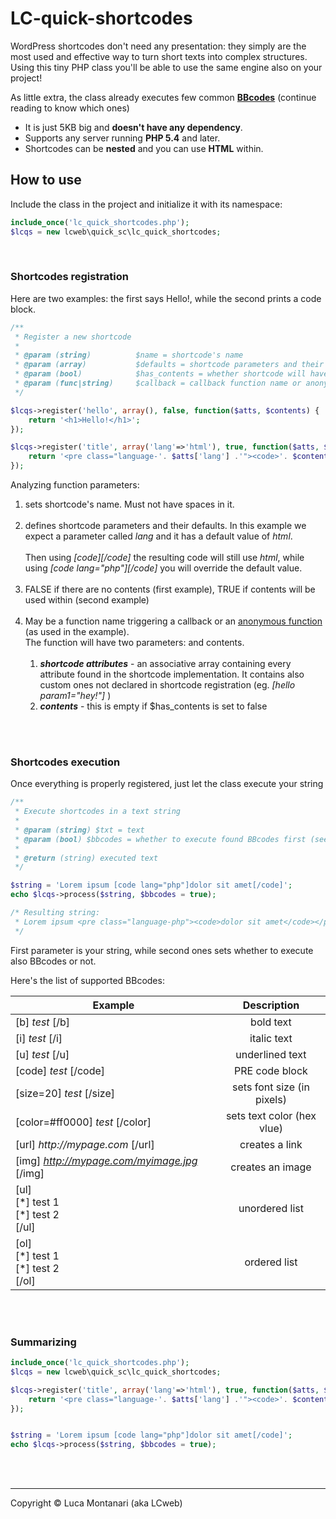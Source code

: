 # LC-quick-shortcodes
WordPress shortcodes don't need any presentation: they simply are the most used and effective way to turn short texts into complex structures.
Using this tiny PHP class you'll be able to use the same engine also on your project!

As little extra, the class already executes few common __[BBcodes](https://en.wikipedia.org/wiki/BBCode)__ (continue reading to know which ones)

* It is just 5KB big and __doesn't have any dependency__.<br/>
* Supports any server running __PHP 5.4__ and later.<br/>
* Shortcodes can be __nested__ and you can use __HTML__ within.


How to use
---

Include the class in the project and initialize it with its namespace:
	
``` php
include_once('lc_quick_shortcodes.php');
$lcqs = new lcweb\quick_sc\lc_quick_shortcodes;
```
<br/>   
   
### Shortcodes registration
Here are two examples: the first says Hello!, while the second prints a code block.

``` php
/**
 * Register a new shortcode  
 * 
 * @param (string) 			$name = shortcode's name
 * @param (array) 			$defaults = shortcode parameters and their defaults
 * @param (bool) 			$has_contents = whether shortcode will have contents or not
 * @param (func|string) 	$callback = callback function name or anonymous function
 */

$lcqs->register('hello', array(), false, function($atts, $contents) {	
	return '<h1>Hello!</h1>';
});

$lcqs->register('title', array('lang'=>'html'), true, function($atts, $contents) {	
	return '<pre class="language-'. $atts['lang'] .'"><code>'. $contents .'</code></pre>';
});
```
	
Analyzing function parameters:

1. sets shortcode's name. Must not have spaces in it.<br/><br/>
2. defines shortcode parameters and their defaults. In this example we expect a parameter called _lang_ and it has a default value of _html_.<br/><br/>Then using _[code][/code]_ the resulting code will still use _html_, while using _[code lang="php"][/code]_ you will override the default value.<br/><br/>
3. FALSE if there are no contents (first example), TRUE if contents will be used within (second example)<br/><br/>
4. May be a function name triggering a callback or an [anonymous function](http://php.net/manual/en/functions.anonymous.php) (as used in the example).<br/>The function will have two parameters: and contents.<br/><br/>
	1. __*shortcode attributes*__ - an associative array containing every attribute found in the shortcode implementation. It contains also custom ones not declared in shortcode registration (eg. _[hello param1="hey!"]_ ) 
	2. __*contents*__ - this is empty if $has_contents is set to false  


<br/><br/>   
   
### Shortcodes execution
Once everything is properly registered, just let the class execute your string

``` php
/**
 * Execute shortcodes in a text string
 *
 * @param (string) $txt = text
 * @param (bool) $bbcodes = whether to execute found BBcodes first (see https://www.bbcode.org/reference.php )
 *
 * @return (string) executed text
 */

$string = 'Lorem ipsum [code lang="php"]dolor sit amet[/code]';
echo $lcqs->process($string, $bbcodes = true);

/* Resulting string:
 * Lorem ipsum <pre class="language-php"><code>dolor sit amet</code></pre>
 */
```

First parameter is your string, while second ones sets whether to execute also BBcodes or not.

Here's the list of supported BBcodes:

| Example       | Description  |
| ------------- |:-------------:|
| [b] _test_ [/b] | bold text |
| [i] _test_ [/i] | italic text |
| [u] _test_ [/u] | underlined text |
| [code] _test_ [/code] | PRE code block |
| [size=20] _test_ [/size] | sets font size (in pixels) |
| [color=#ff0000] _test_ [/color] | sets text color (hex vlue) |
| [url] _http://mypage.com_ [/url] | creates a link |
| [img] _http://mypage.com/myimage.jpg_ [/img] | creates an image |
| [ul]<br/>[\*] test 1 <br/>[\*] test 2 <br/>[/ul] | unordered list |
| [ol]<br/>[\*] test 1 <br/>[\*] test 2 <br/>[/ol] | ordered list |

<br/><br/>


### Summarizing

``` php
include_once('lc_quick_shortcodes.php');
$lcqs = new lcweb\quick_sc\lc_quick_shortcodes;

$lcqs->register('title', array('lang'=>'html'), true, function($atts, $contents) {	
	return '<pre class="language-'. $atts['lang'] .'"><code>'. $contents .'</code></pre>';
});


$string = 'Lorem ipsum [code lang="php"]dolor sit amet[/code]';
echo $lcqs->process($string, $bbcodes = true);
```

<br/><br/>

* * *

Copyright &copy; Luca Montanari (aka LCweb)